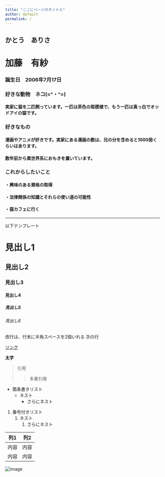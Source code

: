```yaml
---
title: "ここにページのタイトル"
author: default
permalink: /
---
```

## かとう　ありさ
# 加藤　有紗

### 誕生日　2006年7月17日


### 好きな動物　ネコ(=^・^=)
#### 実家に猫を二匹飼っています。一匹は茶色の斑模様で、もう一匹は真っ白でオッドアイの猫です。


### 好きなもの
#### 漫画やアニメが好きです。実家にある漫画の数は、兄の分を含めると1000冊くらいはあります。
#### 数年前から異世界系におもきを置いています。


### これからしたいこと
#### ・興味のある資格の取得
#### ・法律関係の知識とそれらの使い道の可能性
#### ・猫カフェに行く


---

以下テンプレート

# 見出し1
## 見出し2
### 見出し3
#### 見出し4
##### 見出し5
###### 見出し6

改行は、行末に半角スペースを2個いれる
次の行

[リンク](https://www.google.co.jp/)

**太字**

> 引用
>> 多重引用


- 箇条書きリスト
  - ネスト
    - さらにネスト


1. 番号付きリスト
   1. ネスト
      1. さらにネスト


| 列1  | 列2  |
|-----|-----|
| 内容  | 内容  |
| 内容  | 内容  |

![image](/GHPages_WebSite/assets/images/logo-150.png)
